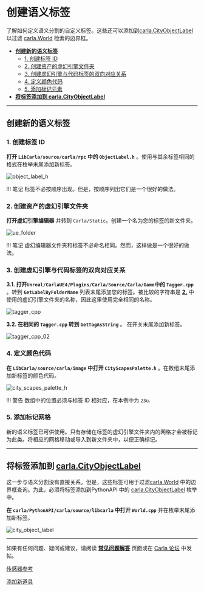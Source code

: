 # 创建语义标签

了解如何定义语义分割的自定义标签。这些还可以添加到[carla.CityObjectLabel](python_api.md#carla.CityObjectLabel) 以过滤 [carla.World](python_api.md#carla.World) 检索的边界框。
 

*   [__创建新的语义标签__](#create-a-new-semantic-tag)  
	*   [1. 创建标签 ID](#1-create-the-tag-id)  
	*   [2. 创建资产的虚幻引擎文件夹](#2-create-the-ue-folder-for-assets)  
	*   [3. 创建虚幻引擎与代码标签的双向对应关系](#3-create-two-way-correspondence-between-ue-and-the-code-tag)  
	*   [4. 定义颜色代码](#4-define-a-color-code)  
	*   [5. 添加标记元素](#5-add-the-tagged-elements)  
*   [__将标签添加到 carla.CityObjectLabel__](#add-a-tag-to-carlacityobjectlabel)  

---

## 创建新的语义标签

### 1. 创建标签 ID

__打开 `LibCarla/source/carla/rpc` 中的 `ObjectLabel.h`__ 。使用与其余标签相同的格式在枚举末尾添加新标签。

![object_label_h](img/tuto_D_create_semantic_tags/01_objectlabel_tag.jpg)

!!! 笔记
    标签不必按顺序出现。但是，按顺序列出它们是一个很好的做法。

### 2. 创建资产的虚幻引擎文件夹

__打开虚幻引擎编辑器__ 并转到 `Carla/Static`。创建一个名为您的标签的新文件夹。

![ue_folder](img/tuto_D_create_semantic_tags/02_ue_folder.jpg)

!!! 笔记
    虚幻编辑器文件夹和标签不必命名相同。然而，这样做是一个很好的做法。 

### 3. 创建虚幻引擎与代码标签的双向对应关系

__3.1. 打开`Unreal/CarlaUE4/Plugins/Carla/Source/Carla/Game`中的 `Tagger.cpp`__ 。转到 __`GetLabelByFolderName`__ 列表末尾添加您的标签。被比较的字符串是 [__2.__](#2-create-the-ue-folder-for-assets) 中使用的虚幻引擎文件夹的名称，因此这里使用完全相同的名称。

![tagger_cpp](img/tuto_D_create_semantic_tags/03_tagger_cpp.jpg)

__3.2. 在相同的 `Tagger.cpp` 转到 `GetTagAsString`__ 。 在开关末尾添加新标签。

![tagger_cpp_02](img/tuto_D_create_semantic_tags/04_tagger_cpp_02.jpg)

### 4. 定义颜色代码

__在 `LibCarla/source/carla/image` 中打开 `CityScapesPalette.h`__ 。在数组末尾添加新标签的颜色代码。

![city_scapes_palette_h](img/tuto_D_create_semantic_tags/05_city_scapes_palette_h.jpg)

!!! 警告
    数组中的位置必须与标签 ID 相对应，在本例中为 `23u`. 

### 5. 添加标记网格

新的语义标签已可供使用。只有存储在标签的虚幻引擎文件夹内的网格才会被标记为此类。将相应的网格移动或导入到新文件夹中，以便正确标记。

---

## 将标签添加到 [carla.CityObjectLabel](python_api.md#carla.CityObjectLabel)

这一步与语义分割没有直接关系。但是，这些标签可用于过滤[carla.World](python_api.md#carla.World) 中的边界框查询。为此，必须将标签添加到PythonAPI 中的 [carla.CityObjectLabel](python_api.md#carla.CityObjectLabel) 枚举中。


__在 `carla/PythonAPI/carla/source/libcarla` 中打开 `World.cpp`__ 并在枚举末尾添加新标签。

![city_object_label](img/tuto_D_create_semantic_tags/06_city_object_label.jpg)


---

如果有任何问题、疑问或建议，请阅读 **[常见问题解答](build_faq.md)** 页面或在 [Carla 论坛](https://github.com/carla-simulator/carla/discussions) 中发帖。


<div class="build-buttons">

<p>
<a href="../ref_sensors" target="_blank" class="btn btn-neutral" title="Learn all about sensors in CARLA">
传感器参考</a>
</p>

<p>
<a href="../tuto_A_add_props" target="_blank" class="btn btn-neutral" title="Learn how to import your custom into CARLA">
添加新道具</a>
</p>

</div>
